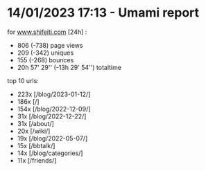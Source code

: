 # 14/01/2023 17:13 - Umami report
for www.shifeiti.com [24h] :

 - 806 (-738) page views
 - 209 (-342) uniques
 - 155 (-268) bounces
 - 20h 57' 29'' (-13h 29' 54'') totaltime


top 10 urls:
 - 223x [/blog/2023-01-12/]
 - 186x [/]
 - 154x [/blog/2022-12-09/]
 - 31x [/blog/2022-12-22/]
 - 31x [/about/]
 - 20x [/wiki/]
 - 19x [/blog/2022-05-07/]
 - 15x [/bbtalk/]
 - 14x [/blog/categories/]
 - 11x [/friends/]


